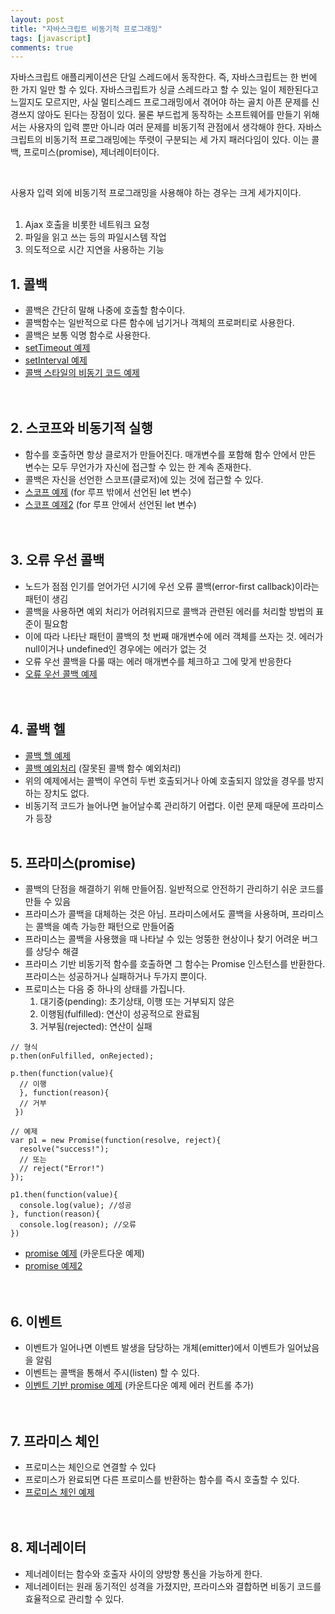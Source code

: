 ```yaml
---
layout: post
title: "자바스크립트 비동기적 프로그래밍"
tags: [javascript]
comments: true
---
```


자바스크립트 애플리케이션은 단일 스레드에서 동작한다. 즉, 자바스크립트는 한 번에 한 가지 일만 할 수 있다. 자바스크립트가 싱글 스레드라고 할 수 있는 일이 제한된다고 느낄지도 모르지만, 사실 멀티스레드 프로그래밍에서 겪어야 하는 골치 아픈 문제를 신경쓰지 않아도 된다는 장점이 있다. 물론 부드럽게 동작하는 소프트웨어를 만들기 위해서는 사용자의 입력 뿐만 아니라 여러 문제를 비동기적 관점에서 생각해야 한다. 자바스크립트의 비동기적 프로그래밍에는 뚜렷이 구분되는 세 가지 패러다임이 있다. 이는 콜백, 프로미스(promise), 제너레이터이다.

<br/>

사용자 입력 외에 비동기적 프로그래밍을 사용해야 하는 경우는 크게 세가지이다.  
<br/>
1) Ajax 호출을 비롯한 네트워크 요청  
2) 파일을 읽고 쓰는 등의 파일시스템 작업  
3) 의도적으로 시간 지연을 사용하는 기능  

## 1. 콜백
- 콜백은 간단히 말해 나중에 호출할 함수이다.
- 콜백함수는 일반적으로 다른 함수에 넘기거나 객체의 프로퍼티로 사용한다.
- 콜백은 보통 익명 함수로 사용한다.
- [setTimeout 예제](https://github.com/yoojh9/learning-javascript-example/blob/master/ch14/setTimeout-test.js)  
- [setInterval 예제](https://github.com/yoojh9/learning-javascript-example/blob/master/ch14/setInterval-test.js)  
- [콜백 스타일의 비동기 코드 예제](https://github.com/yoojh9/learning-javascript-example/blob/master/ch14/callback-test.js)  
<br/><br/>

## 2. 스코프와 비동기적 실행
- 함수를 호출하면 항상 클로저가 만들어진다. 매개변수를 포함해 함수 안에서 만든 변수는 모두 무언가가 자신에 접근할 수 있는 한 계속 존재한다.
- 콜백은 자신을 선언한 스코프(클로저)에 있는 것에 접근할 수 있다.  
- [스코프 예제](https://github.com/yoojh9/learning-javascript-example/blob/master/ch14/scope-test.js) (for 루프 밖에서 선언된 let 변수)  
- [스코프 예제2](https://github.com/yoojh9/learning-javascript-example/blob/master/ch14/scope2-test.js) (for 루프 안에서 선언된 let 변수)  
<br/><br/>

## 3. 오류 우선 콜백
- 노드가 점점 인기를 얻어가던 시기에 우선 오류 콜백(error-first callback)이라는 패턴이 생김
- 콜백을 사용하면 예외 처리가 어려워지므로 콜백과 관련된 에러를 처리할 방법의 표준이 필요함
- 이에 따라 나타난 패턴이 콜백의 첫 번째 매개변수에 에러 객체를 쓰자는 것. 에러가 null이거나 undefined인 경우에는 에러가 없는 것
- 오류 우선 콜백을 다룰 때는 에러 매개변수를 체크하고 그에 맞게 반응한다
- [오류 우선 콜백 예제](https://github.com/yoojh9/learning-javascript-example/blob/master/ch14/error-first-callback-test.js)  
<br/><br/>

## 4. 콜백 헬
- [콜백 헬 예제](https://github.com/yoojh9/learning-javascript-example/blob/master/ch14/callback-hell-test.js)  
- [콜백 예외처리](https://github.com/yoojh9/learning-javascript-example/blob/master/ch14/callback-try-catch-test.js) (잘못된 콜백 함수 예외처리)  
- 위의 예제에서는 콜백이 우연히 두번 호출되거나 아예 호출되지 않았을 경우를 방지하는 장치도 없다.
- 비동기적 코드가 늘어나면 늘어날수록 관리하기 어렵다. 이런 문제 때문에 프라미스가 등장
<br/><br/>

## 5. 프라미스(promise)
- 콜백의 단점을 해결하기 위해 만들어짐. 일반적으로 안전하기 관리하기 쉬운 코드를 만들 수 있음
- 프라미스가 콜백을 대체하는 것은 아님. 프라미스에서도 콜백을 사용하며, 프라미스는 콜백을 예측 가능한 패턴으로 만들어줌
- 프라미스는 콜백을 사용했을 때 나타날 수 있는 엉뚱한 현상이나 찾기 어려운 버그를 상당수 해결
- 프라미스 기반 비동기적 함수를 호출하면 그 함수는 Promise 인스턴스를 반환한다. 프라미스는 성공하거나 실패하거나 두가지 뿐이다.
- 프로미스는 다음 중 하나의 상태를 가집니다.  
  1) 대기중(pending): 초기상태, 이행 또는 거부되지 않은  
  2) 이행됨(fulfilled): 연산이 성공적으로 완료됨  
  3) 거부됨(rejected): 연산이 실패  

```
// 형식
p.then(onFulfilled, onRejected);

p.then(function(value){
  // 이행 
  }, function(reason){
  // 거부
 })

// 예제
var p1 = new Promise(function(resolve, reject){
  resolve("success!");
  // 또는
  // reject("Error!")
});

p1.then(function(value){
  console.log(value); //성공
}, function(reason){
  console.log(reason); //오류
})
```

- [promise 예제](https://github.com/yoojh9/learning-javascript-example/blob/master/ch14/promise-test.js) (카운트다운 예제)  
- [promise 예제2](https://github.com/yoojh9/learning-javascript-example/blob/master/ch14/promise2-test.js)  
<br/><br/>

## 6. 이벤트
- 이벤트가 일어나면 이벤트 발생을 담당하는 개체(emitter)에서 이벤트가 일어났음을 알림
- 이벤트는 콜백을 통해서 주시(listen) 할 수 있다.
- [이벤트 기반 promise 예제](https://github.com/yoojh9/learning-javascript-example/blob/master/ch14/promise-event-test.js) (카운트다운 예제 에러 컨트롤 추가)  
<br/><br/>

## 7. 프라미스 체인
- 프로미스는 체인으로 연결할 수 있다
- 프로미스가 완료되면 다른 프로미스를 반환하는 함수를 즉시 호출할 수 있다.
- [프로미스 체인 예제](https://github.com/yoojh9/learning-javascript-example/blob/master/ch14/promise-chain-test.js)  
<br/><br/>

## 8. 제너레이터
- 제너레이터는 함수와 호출자 사이의 양방향 통신을 가능하게 한다.
- 제너레이터는 원래 동기적인 성격을 가졌지만, 프라미스와 결합하면 비동기 코드를 효율적으로 관리할 수 있다.
